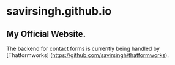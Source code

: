 # savirsingh.github.io
## My Official Website.

The backend for contact forms is currently being handled by [Thatformworks] (https://github.com/savirsingh/thatformworks).
